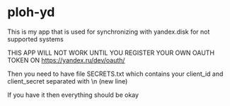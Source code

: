 # ploh-yd
This is my app that is used for synchronizing with yandex.disk for not supported systems

THIS APP WILL NOT WORK UNTIL YOU REGISTER YOUR OWN OAUTH TOKEN ON https://yandex.ru/dev/oauth/

Then you need to have file SECRETS.txt which contains your client_id and client_secret separated with \n (new line)

If you have it then everything should be okay
